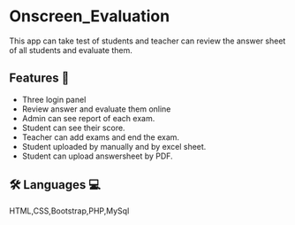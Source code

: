 
# Onscreen_Evaluation

This app can take test of students and teacher can review the answer sheet of all students and evaluate them.


## Features 📃

- Three login panel
- Review answer and evaluate them online
- Admin can see report of each exam.
- Student can see their score.
- Teacher can add exams and end the exam.
- Student uploaded by manually and by excel sheet.
- Student can upload answersheet by PDF.



## 🛠 Languages 💻
HTML,CSS,Bootstrap,PHP,MySql


